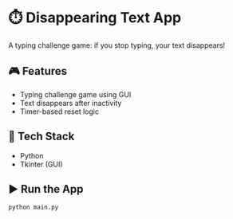 # ⏱️ Disappearing Text App

A typing challenge game: if you stop typing, your text disappears!

## 🎮 Features
- Typing challenge game using GUI
- Text disappears after inactivity
- Timer-based reset logic

## 🔧 Tech Stack
- Python
- Tkinter (GUI)

## ▶️ Run the App
```bash
python main.py

